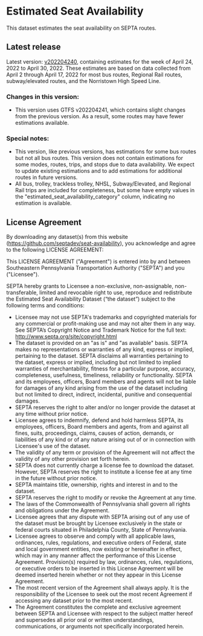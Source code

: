 # Estimated Seat Availability
This dataset estimates the seat availability on SEPTA routes.

## Latest release
Latest version: [v202204240](https://github.com/septadev/seat-availability/releases/tag/v202204240), containing estimates for the week of April 24, 2022 to April 30, 2022.
These estimates are based on data collected from April 2 through April 17, 2022 for most bus routes, Regional Rail routes, subway/elevated routes, and the Norristown High Speed Line.

### Changes in this version:
* This version uses GTFS v202204241, which contains slight changes from the previous version. As a result, some routes may have fewer estimations available.

### Special notes:
* This version, like previous versions, has estimations for some bus routes but not all bus routes. This version does not contain estimations for some modes, routes, trips, and stops due to data availability. We expect to update existing estimations and to add estimations for additional routes in future versions.
* All bus, trolley, trackless trolley, NHSL, Subway/Elevated, and Regional Rail trips are included for completeness, but some have empty values in the "estimated_seat_availability_category" column, indicating no estimation is available.

## License Agreement
By downloading any dataset(s) from this website (https://github.com/septadev/seat-availability), you acknowledge and agree to the following LICENSE AGREEMENT: 

This LICENSE AGREEMENT ("Agreement") is entered into by and between Southeastern Pennsylvania Transportation Authority ("SEPTA") and you ("Licensee"). 

SEPTA hereby grants to Licensee a non-exclusive, non-assignable, non-transferable, limited and revocable right to use, reproduce and redistribute the Estimated Seat Availability Dataset (“the dataset”) subject to the following terms and conditions: 

* Licensee may not use SEPTA's trademarks and copyrighted materials for any commercial or profit-making use and may not alter them in any way. See SEPTA’s Copyright Notice and Trademark Notice for the full text: http://www.septa.org/site/copyright.html 
* The dataset is provided on an "as is" and "as available" basis. SEPTA makes no representations or warranties of any kind, express or implied, pertaining to the dataset. SEPTA disclaims all warranties pertaining to the dataset, express or implied, including but not limited to implied warranties of merchantability, fitness for a particular purpose, accuracy, completeness, usefulness, timeliness, reliability or functionality. SEPTA and its employees, officers, Board members and agents will not be liable for damages of any kind arising from the use of the dataset including but not limited to direct, indirect, incidental, punitive and consequential damages. 
* SEPTA reserves the right to alter and/or no longer provide the dataset at any time without prior notice. 
* Licensee agrees to indemnify, defend and hold harmless SEPTA, its employees, officers, Board members and agents, from and against all fines, suits, proceedings, claims, causes of action, demands, or liabilities of any kind or of any nature arising out of or in connection with Licensee's use of the dataset. 
* The validity of any term or provision of the Agreement will not affect the validity of any other provision set forth herein. 
* SEPTA does not currently charge a license fee to download the dataset. However, SEPTA reserves the right to institute a license fee at any time in the future without prior notice. 
* SEPTA maintains title, ownership, rights and interest in and to the dataset. 
* SEPTA reserves the right to modify or revoke the Agreement at any time. 
* The laws of the Commonwealth of Pennsylvania shall govern all rights and obligations under the Agreement. 
* Licensee agrees that any dispute with SEPTA arising out of any use of the dataset must be brought by Licensee exclusively in the state or federal courts situated in Philadelphia County, State of Pennsylvania. 
* Licensee agrees to observe and comply with all applicable laws, ordinances, rules, regulations, and executive orders of Federal, state and local government entities, now existing or hereinafter in effect, which may in any manner affect the performance of this License Agreement. Provision(s) required by law, ordinances, rules, regulations, or executive orders to be inserted in this License Agreement will be deemed inserted herein whether or not they appear in this License Agreement. 
* The most recent version of the Agreement shall always apply. It is the responsibility of the Licensee to seek out the most recent Agreement if accessing any dataset prior to the most recent. 
* The Agreement constitutes the complete and exclusive agreement between SEPTA and Licensee with respect to the subject matter hereof and supersedes all prior oral or written understandings, communications, or arguments not specifically incorporated herein.
